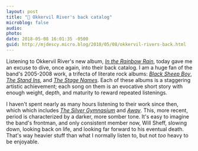 ```yaml
---
layout: post
title: "🎵 Okkervil River's back catalog"
microblog: false
audio: 
photo: 
date: 2018-05-08 16:01:35 -0500
guid: http://mjdescy.micro.blog/2018/05/08/okkervil-rivers-back.html
---
```

Listening to Okkervil River's new album, _[In the Rainbow Rain](https://itunes.apple.com/us/album/in-the-rainbow-rain/1342462882)_, today gave me an excuse to dive, once again, into their back catalog. I am a huge fan of the band's 2005-2008 work, a trifecta of literate rock albums: _[Black Sheep Boy](https://itunes.apple.com/us/album/black-sheep-boy-10th-anniversary-edition/1036936862)_, _[The Stand Ins](https://itunes.apple.com/us/album/the-stand-ins/543561172)_, and _[The Stage Names](https://itunes.apple.com/us/album/the-stage-names-bonus-track-version/453256340)_. Each of these albums is a staggering artistic achievement; each song on them is an evocative short story with enough weight, depth, and maturity to reward repeated listenings. 

I haven't spent nearly as many hours listening to their work since then, which which includes _[The Silver Gymnasium](https://itunes.apple.com/us/album/the-silver-gymnasium/977288852)_ and _[Away](https://itunes.apple.com/us/album/away/1113050258)_. This, more recent, period is characterized by a darker, more somber tone. It's easy to imagine the band's frontman, and only consistent member now, Will Sheff, slowing down, looking back on life, and looking far forward to his eventual death. That's way heavier stuff than what I normally listen to, but not _too_ heavy to be enjoyable.

